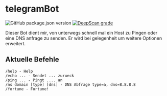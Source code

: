 # telegramBot

![GitHub package.json version](https://img.shields.io/github/package-json/v/JensFZ/telegramBot)
[![DeepScan grade](https://deepscan.io/api/teams/12402/projects/15426/branches/308179/badge/grade.svg)](https://deepscan.io/dashboard#view=project&tid=12402&pid=15426&bid=308179)

Dieser Bot dient mir, von unterwegs schnell mal ein Host zu Pingen oder eine DNS anfrage zu senden.
Er wird bei gelegenheit um weitere Optionen erweitert.

## Aktuelle Befehle

```
/help - Help
/echo ... - Sendet ... zurueck
/ping ... - Pingt .... an
/ns domain [type] [dns] - DNS Abfrage type=a, dns=8.8.8.8
/fortune - Fortune!
```
